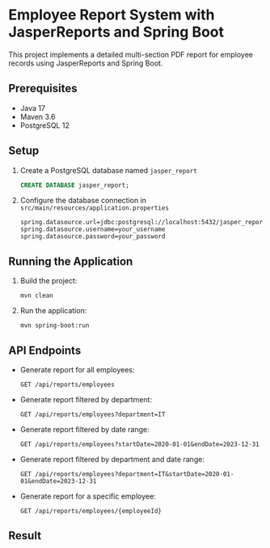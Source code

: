 # Employee Report System with JasperReports and Spring Boot

This project implements a detailed multi-section PDF report for employee records using JasperReports and Spring Boot.

## Prerequisites

- Java 17
- Maven 3.6
- PostgreSQL 12

## Setup

1. Create a PostgreSQL database named `jasper_report`
   ```sql
   CREATE DATABASE jasper_report;
   ```
2. Configure the database connection in `src/main/resources/application.properties`
   ```
   spring.datasource.url=jdbc:postgresql://localhost:5432/jasper_report
   spring.datasource.username=your_username
   spring.datasource.password=your_password
   ```
## Running the Application

1. Build the project:
   ```
   mvn clean 
   ```
2. Run the application:
   ```
   mvn spring-boot:run
   ```
   
## API Endpoints

- Generate report for all employees:
  ```
  GET /api/reports/employees
  ```
- Generate report filtered by department:
  ```  
  GET /api/reports/employees?department=IT
  ```

- Generate report filtered by date range:
  ```
  GET /api/reports/employees?startDate=2020-01-01&endDate=2023-12-31
  ```
  
- Generate report filtered by department and date range:
  ```
  GET /api/reports/employees?department=IT&startDate=2020-01-01&endDate=2023-12-31
  ```
  
- Generate report for a specific employee:
  ```
  GET /api/reports/employees/{employeeId}
  ```
  
## Result